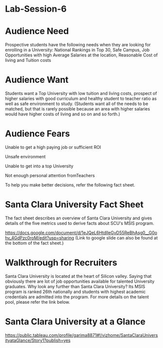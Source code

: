 # Lab-Session-6

# Audience Need

Prospective students have the following needs when they are looking for enrolling in a University: National Rankings in Top 30, Safe Campus, Job Opportunities with high Average Salaries at the location, Reasonable Cost of living and Tuition costs

# Audience Want

Students want a Top University with low tuition and living costs, prospect of higher salaries with good curriculum and healthy student to teacher ratio as well as safe environment to study.
(Students want all of the needs to be matched, but that is rarely possible because an area with higher salaries would have higher costs of living and so on and so forth.)

# Audience Fears

Unable to get a high paying job or sufficient ROI

Unsafe environment

Unable to get into a top University

Not enough personal attention fromTeachers

To help you make better decisions, refer the following fact sheet.

# Santa Clara University Fact Sheet

The fact sheet describes an overview of Santa Clara University and gives details of the five metrics used to derive facts about SCU's MSIS program.

https://docs.google.com/document/d/1eJQeL6HtdlleGvD55ReBhAsg0__G0ohv_4GdPzc0roM/edit?usp=sharing (Link to google slide can also be found at the bottom of the fact sheet.)

# Walkthrough for Recruiters

Santa Clara University is located at the heart of Silicon valley. Saying that obviously there are lot of job opportunities available for talented University graduates. Why look any further than Santa Clara University? Its MSIS program is ranked 26th nationally and students with highest academic credentials are admitted into the program. For more details on the talent pool, please refer the link below.

# Santa Clara University at a Glance

https://public.tableau.com/profile/garima8871#!/vizhome/SantaClaraUniversityataGlance/Story1?publish=yes

